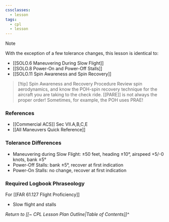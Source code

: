 ```yaml
---
cssclasses:
  - lesson
tags:
  - cpl
  - lesson
---
```

> [!note]
> With the exception of a few tolerance changes, this lesson is identical to:
>  - [[SOLO.6 Maneuvering During Slow Flight]]
>  - [[SOLO.8 Power-On and Power-Off Stalls]]
>  - [[SOLO.11 Spin Awareness and Spin Recovery]]

> [!tip] Spin Awareness and Recovery Procedure
> Review spin aerodynamics, and know the POH-spin recovery technique for the aircraft you are taking to the check ride. [[PARE]] is not always the proper order! Sometimes, for example, the POH uses PRAE!

### References
- [[Commercial ACS]] Sec VII.A,B,C,E
- [[All Maneuvers Quick Reference]]

### Tolerance Differences
- Maneuvering during Slow Flight: ±50 feet, heading ±10°, airspeed +5/-0 knots, bank ±5°
- Power-Off Stalls: bank ±5°, recover at first indication
- Power-On Stalls: no change, recover at first indication

### Required Logbook Phraseology
For [[FAR 61.127 Flight Proficiency]]
- Slow flight and stalls

*Return to [[~ CPL Lesson Plan Outline|Table of Contents]]^*

